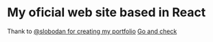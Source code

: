 # My oficial web site based in React

Thank to [@slobodan for creating my portfolio](https://bobangajicsm.github.io/portfolio/)
[Go and check](https://konstantinosiakovou.github.io/myportfolio/)
